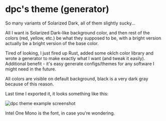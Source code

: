 # dpc's theme (generator)

So many variants of Solarized Dark, all of them slightly sucky...

All I want is Solarized Dark-like background color, and then rest
of the colors (red, yellow, etc.) be what they supposed to be,
with a bright version actually be a bright version of the base color.

Tired of looking, I just fired up Rust, added some oklch color library and wrote
a generator to make exactly what I want (and tweak it
easily). Additional benefit - it's easy generate configs/themes
for any software I might need in the future.

All colors are visible on default background, black is a very dark
gray because of this reason.

Last time I exported it, it looks something like this:

![dpc theme example screenshot](https://i.imgur.com/wLWhegL.png)

Intel One Mono is the font, in case you're wondering.
